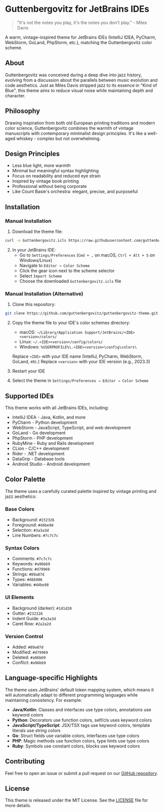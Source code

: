 # Guttenbergovitz for JetBrains IDEs

> "It's not the notes you play, it's the notes you don't play." - Miles Davis

A warm, vintage-inspired theme for JetBrains IDEs (IntelliJ IDEA, PyCharm, WebStorm, GoLand, PhpStorm, etc.), matching the Guttenbergovitz color scheme.

## About

Guttenbergovitz was conceived during a deep dive into jazz history, evolving from a discussion about the parallels between music evolution and code aesthetics. Just as Miles Davis stripped jazz to its essence in "Kind of Blue", this theme aims to reduce visual noise while maintaining depth and character.

## Philosophy

Drawing inspiration from both old European printing traditions and modern color science, Guttenbergovitz combines the warmth of vintage manuscripts with contemporary minimalist design principles. It's like a well-aged whiskey - complex but not overwhelming.

## Design Principles

- Less blue light, more warmth
- Minimal but meaningful syntax highlighting
- Focus on readability and reduced eye strain
- Inspired by vintage book printing
- Professional without being corporate
- Like Count Basie's orchestra: elegant, precise, and purposeful

## Installation

### Manual Installation

1. Download the theme file:
```bash
curl -o Guttenbergovitz.icls https://raw.githubusercontent.com/guttenbergovitz/guttenbergovitz-theme/main/jetbrains/Guttenbergovitz.icls
```

2. In your JetBrains IDE:
   - Go to `Settings/Preferences` (`Cmd + ,` on macOS, `Ctrl + Alt + S` on Windows/Linux)
   - Navigate to `Editor → Color Scheme`
   - Click the gear icon next to the scheme selector
   - Select `Import Scheme`
   - Choose the downloaded `Guttenbergovitz.icls` file

### Manual Installation (Alternative)

1. Clone this repository:
```bash
git clone https://github.com/guttenbergovitz/guttenbergovitz-theme.git
```

2. Copy the theme file to your IDE's color schemes directory:
   - macOS: `~/Library/Application Support/JetBrains/<IDE><version>/colors/`
   - Linux: `~/.<IDE><version>/config/colors/`
   - Windows: `%USERPROFILE%\.<IDE><version>\config\colors\`

   Replace `<IDE>` with your IDE name (IntelliJ, PyCharm, WebStorm, GoLand, etc.)
   Replace `<version>` with your IDE version (e.g., 2023.3)

3. Restart your IDE

4. Select the theme in `Settings/Preferences → Editor → Color Scheme`

## Supported IDEs

This theme works with all JetBrains IDEs, including:
- IntelliJ IDEA - Java, Kotlin, and more
- PyCharm - Python development
- WebStorm - JavaScript, TypeScript, and web development
- GoLand - Go development
- PhpStorm - PHP development
- RubyMine - Ruby and Rails development
- CLion - C/C++ development
- Rider - .NET development
- DataGrip - Database tools
- Android Studio - Android development

## Color Palette

The theme uses a carefully curated palette inspired by vintage printing and jazz aesthetics:

### Base Colors
- Background: `#232326`
- Foreground: `#d4be98`
- Selection: `#3a3a3d`
- Line Numbers: `#7c7c7c`

### Syntax Colors
- Comments: `#7c7c7c`
- Keywords: `#a96b69`
- Functions: `#d79969`
- Strings: `#89a87d`
- Types: `#d6b986`
- Variables: `#d4be98`

### UI Elements
- Background (darker): `#1d1d20`
- Gutter: `#232326`
- Indent Guide: `#3a3a3d`
- Caret Row: `#2a2a2d`

### Version Control
- Added: `#89a87d`
- Modified: `#d79969`
- Deleted: `#a96b69`
- Conflict: `#a96b69`

## Language-specific Highlights

The theme uses JetBrains' default token mapping system, which means it will automatically adapt to different programming languages while maintaining consistency. For example:

- **Java/Kotlin**: Classes and interfaces use type colors, annotations use keyword colors
- **Python**: Decorators use function colors, self/cls uses keyword colors
- **JavaScript/TypeScript**: JSX/TSX tags use keyword colors, template literals use string colors
- **Go**: Struct fields use variable colors, interfaces use type colors
- **PHP**: Magic methods use function colors, type hints use type colors
- **Ruby**: Symbols use constant colors, blocks use keyword colors

## Contributing

Feel free to open an issue or submit a pull request on our [GitHub repository](https://github.com/guttenbergovitz/guttenbergovitz-theme).

## License

This theme is released under the MIT License. See the [LICENSE](../LICENSE) file for more details. 